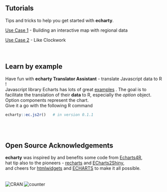 

## Tutorials
Tips and tricks to help you get started with **echarty**.

[Use Case 1](uc1.md) - Building an interactive map with regional data

[Use Case 2](uc2.md) - Like Clockwork
<br/>  
<br/>

## Learn by example
Have fun with **echarty Translator Assistant**  - translate Javascript data to R !  
Javascript library Echarts has lots of great [examples](href="https://echarts.apache.org/examples/en/)
. The goal is to facilitate the translation of their **data** to R, especially the *option* object. Option components represent the chart.  
Give it a go with the following R command
```r
echarty::ec.js2r()   # in version 0.1.1
```
<br/>
<br/>

## Open Source Acknowledgements
 **echarty** was inspired by and benefits some code from [Echarts4R](https://github.com/JohnCoene/echarts4r),  
 hat tip also to the pioneers - [recharts](https://github.com/yihui/recharts) and [ECharts2Shiny](https://github.com/XD-DENG/ECharts2Shiny),  
 and cheers for [htmlwidgets](https://github.com/ramnathv/htmlwidgets/) and [ECHARTS](https://echarts.apache.org/en/) to make it all possible.  
 <br/>
<br/>
<img src='https://www.r-pkg.org/badges/version/echarty' alt='CRAN' />  <img src='https://cranlogs.r-pkg.org/badges/last-day/echarty' alt='counter'/>


